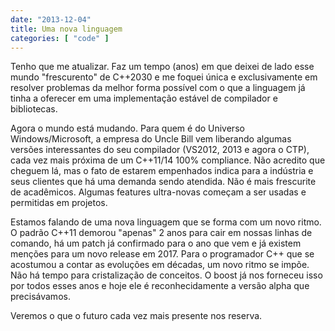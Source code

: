 ```yaml
---
date: "2013-12-04"
title: Uma nova linguagem
categories: [ "code" ]
---
```

Tenho que me atualizar. Faz um tempo (anos) em que deixei de lado esse mundo "frescurento" de C++2030 e me foquei única e exclusivamente em resolver problemas da melhor forma possível com o que a linguagem já tinha a oferecer em uma implementação estável de compilador e bibliotecas.

Agora o mundo está mudando. Para quem é do Universo Windows/Microsoft, a empresa do Uncle Bill vem liberando algumas versões interessantes do seu compilador (VS2012, 2013 e agora o CTP), cada vez mais próxima de um C++11/14 100% compliance. Não acredito que cheguem lá, mas o fato de estarem empenhados indica para a indústria e seus clientes que há uma demanda sendo atendida. Não é mais frescurite de acadêmicos. Algumas features ultra-novas começam a ser usadas e permitidas em projetos.

Estamos falando de uma nova linguagem que se forma com um novo ritmo. O padrão C++11 demorou "apenas" 2 anos para cair em nossas linhas de comando, há um patch já confirmado para o ano que vem e já existem menções para um novo release em 2017. Para o programador C++ que se acostumou a contar as evoluções em décadas, um novo ritmo se impõe. Não há tempo para cristalização de conceitos. O boost já nos forneceu isso por todos esses anos e hoje ele é reconhecidamente a versão alpha que precisávamos.

Veremos o que o futuro cada vez mais presente nos reserva.
